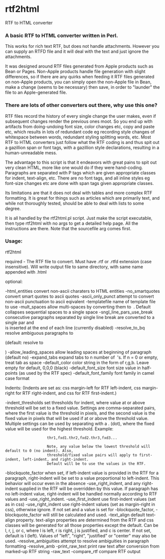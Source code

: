 # rtf2html
RTF to HTML converter

### A basic RTF to HTML converter written in Perl.

This works for rich text RTF, but does not handle attachments.  However you can supply an RTFD file and it will deal with the text and just ignore the attachments.

It was designed around RTF files generated from Apple products such as Bean or Pages.  Non-Apple products handle file generation with slight differences, so if there are any quirks when feeding it RTF files generated on non-Apple products, you can simply open the non-Apple file in Bean, make a change (seems to be necessary) then save, in order to "launder" the file to an Apple-generated file.

### There are lots of other converters out there, why use this one?

RTF files record the history of every single change the user makes, even if subsequent changes render the previous ones moot.  So you end up with artifacts from doing-undoing font size, color changes etc, copy and paste etc, which results in lots of redundant code eg recording style changes of whitespace between words, redundant styling splitting words, etc.  Most RTF to HTML converters just follow what the RTF coding is and thus spit out a gazillion span or font tags, with a gazillion style declarations, resulting in a human-unreadable mess.

The advantage to this script is that it endeavors with great pains to spit out very clean HTML, more like one would do if they were hand-coding.  Paragraphs are separated with P tags which are given appropriate classes for indent, text-align, etc. There are no font tags, and all inline styles eg font-size changes etc are done with span tags given appropriate classes.

Its limitations are that it does not deal with tables and more complex RTF formatting.  It is great for things such as articles which are primarily text, and while not thoroughly tested, should be able to deal with lists to some degree.

It is all handled by the rtf2html.pl script.  Just make the script executable, then type rtf2html with no args to get a detailed help page.  All the instructions are there.  Note that the sourcefile arg comes first.

### Usage:

rtf2html <sourcefile> <args>

<sourcefile> required - The RTF file to convert.  Must have .rtf or .rtfd extension (case insensitive).
                        Will write output file to same directory, with same name appended with .html

<args> optional:

-html_entities         convert non-ascii charaters to HTML entities
-no_smartquotes        convert smart quotes to ascii quotes
-ascii_only_punct      attempt to convert non-ascii punctuation to ascii eqivalent
-templatefile          name of template file to use
-mult_spaces           allow multi-spaces by converting them to &nbsp;.
                       Default collapses sequential spaces to a single space
-sngl_line_pars_use_break  consecutive paragraphs separated by single line break are converted to a single par
                       and <br> is inserted at the end of each line (currently disabled)
-resolve_to_bq         resolve ambiguous paragraphs to <p class="bq"> (default: resolve to <p>)
-allow_leading_spaces  allow leading spaces at beginning of paragraph (default no)
-expand_tabs           expand tabs to n number of &nbsp;'s. If n = 0 or empty, treat tab as space
-default_color         color string in the form of r,g,b.  Leave empty for default, 0,0,0 (black)
-default_font_size     font size value in half-points (as used by the RTF spec)
-default_font_family   font family in camel case format

Indents: (Indents are set as: css margin-left for RTF left-indent, css margin-right for RTF right-indent,
and css  for RTF first-indent.)

-indent_thresholds     set thresholds for indent, where value at or above threshold will be set
                       to a fixed value.  Settings are comma-separated pairs, where the first value
                       is the threshold in pixels, and the second value is the fixed value in pixels
                       that will be used if at or above the threshold value.  Multiple settings can
                       be used by separating with a . (dot), where the fixed value will be used for
                       the highest threshold.  Example:

                       thr1,fxd1.thr2,fxd2.thr3,fxd3...

                       Note, any value below the lowest threshold will default to 0 (no indent). Also,
                       threshold/fixed value pairs will apply to first-indent, left-indent, and right-indent.
                       Default will be to use the values in the RTF.
-blockquote_factor      when set, if left-indent value is provided in the RTF for a paragraph, right-indent will
                       be set to a value proportional to left-indent. This behavior will occur even in the absence
                       -use_right_indent, and any right-indent supplied in the RTF will be overridden by this value.
                       If paragraph has no left-indent value, right-indent will be handled normally according to
                       RTF values and -use_right_indent.
-use_first_indent      use first-indent values (set as  in css)
-use_right_indent      use right-indent values (set as margin-right in css), otherwise ignore.  If not set and
                       a value is set for -blockquote_factor, -blockquote_factor will still be calculated and used.
-text_align            default text-align property.  text-align properties are determined from the RTF and css classes
                       will be generated for all those properties except the default.
                       Can be l, r, j, or c, where l is left, r is right, j is justified, and c is center.  If not set,
                       default is l (left).  Values of "left", "right", "justified" or "center" may also be used.
-resolve_ambiguities   attempt to resolve ambiguities in paragraph formatting
-resolve_amb
-print_raw_text        print raw text after conversion from marked-up RTF string
-raw_text
-compare_rtf           compare RTF output
